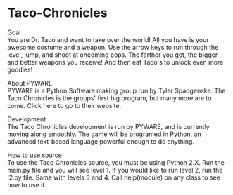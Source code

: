 Taco-Chronicles
===============

Goal <br />
You are Dr. Taco and want to take over the world! All you have is your awesome costume and a weapon. 
Use the arrow keys to run through the level, jump, and shoot at oncoming cops. The farther you get, 
the bigger and better weapons you receive! And then eat Taco's to unlock even more goodies!

About PYWARE <br />
PYWARE is a Python Software making group run by Tyler Spadgenske. The Taco Chronicles is the groups'
first big program, but many more are to come. Click here to go to their website.

Development <br />
The Taco Chronicles development is run by PYWARE, and is currently moving along smoothly. The game will
be programed in Python, an advanced text-based language powerful enough to do anything.

How to use source <br />
To use the Taco Chronicles source, you must be using Python 2.X. Run the main.py file and you will see level 1. If you would like to run level 2, run the l2.py file. Same with levels 3 and 4. Call help(module) on any class to see how to use it. 

